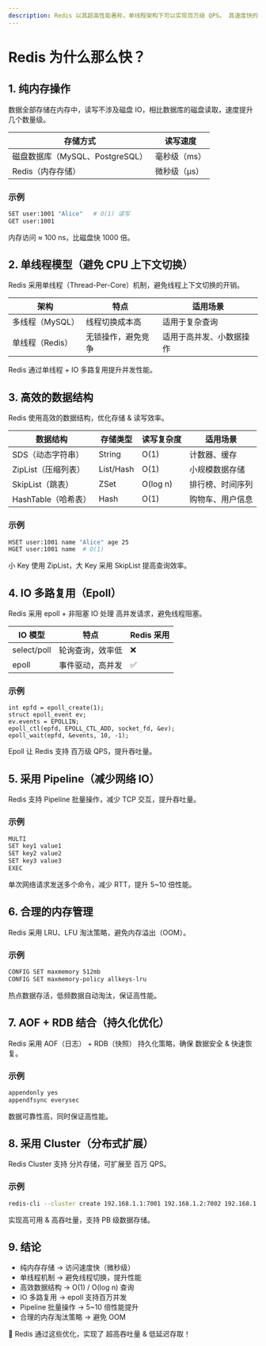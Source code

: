 ```yaml
---
description: Redis 以其超高性能著称，单线程架构下可以实现百万级 QPS。 其速度快的主要原因包括 纯内存操作、单线程机制、高效数据结构、IO 多路复用等。
---
```


# Redis 为什么那么快？

## 1. 纯内存操作

数据全部存储在内存中，读写不涉及磁盘 IO，相比数据库的磁盘读取，速度提升 几个数量级。

| 存储方式                    | 读写速度    |
| ----------------------- | ------- |
| 磁盘数据库（MySQL、PostgreSQL） | 毫秒级（ms） |
| Redis（内存存储）             | 微秒级（μs） |

### 示例

```sh
SET user:1001 "Alice"   # O(1) 读写
GET user:1001
```

内存访问 ≈ 100 ns，比磁盘快 1000 倍。

## 2. 单线程模型（避免 CPU 上下文切换）

Redis 采用单线程（Thread-Per-Core）机制，避免线程上下文切换的开销。

| 架构         | 特点        | 适用场景         |
| ---------- | --------- | ------------ |
| 多线程（MySQL） | 线程切换成本高   | 适用于复杂查询      |
| 单线程（Redis） | 无锁操作，避免竞争 | 适用于高并发、小数据操作 |

Redis 通过单线程 + IO 多路复用提升并发性能。

## 3. 高效的数据结构

Redis 使用高效的数据结构，优化存储 & 读写效率。

| 数据结构           | 存储类型      | 读写复杂度    | 适用场景     |
| -------------- | --------- | -------- | -------- |
| SDS（动态字符串）     | String    | O(1)     | 计数器、缓存   |
| ZipList（压缩列表）  | List/Hash | O(1)     | 小规模数据存储  |
| SkipList（跳表）   | ZSet      | O(log n) | 排行榜、时间序列 |
| HashTable（哈希表） | Hash      | O(1)     | 购物车、用户信息 |

### 示例

```sh
HSET user:1001 name "Alice" age 25
HGET user:1001 name  # O(1)
```

小 Key 使用 ZipList，大 Key 采用 SkipList 提高查询效率。

## 4. IO 多路复用（Epoll）

Redis 采用 epoll + 非阻塞 IO 处理 高并发请求，避免线程阻塞。

| IO 模型       | 特点       | Redis 采用 |
| ----------- | -------- | -------- |
| select/poll | 轮询查询，效率低 | ❌        |
| epoll       | 事件驱动，高并发 | ✅        |

### 示例

```
int epfd = epoll_create(1);
struct epoll_event ev;
ev.events = EPOLLIN;
epoll_ctl(epfd, EPOLL_CTL_ADD, socket_fd, &ev);
epoll_wait(epfd, &events, 10, -1);
```

Epoll 让 Redis 支持 百万级 QPS，提升吞吐量。

## 5. 采用 Pipeline（减少网络 IO）

Redis 支持 Pipeline 批量操作，减少 TCP 交互，提升吞吐量。

### 示例

```c
MULTI
SET key1 value1
SET key2 value2
SET key3 value3
EXEC
```

单次网络请求发送多个命令，减少 RTT，提升 5\~10 倍性能。

## 6. 合理的内存管理

Redis 采用 LRU、LFU 淘汰策略，避免内存溢出（OOM）。

### 示例

```sh
CONFIG SET maxmemory 512mb
CONFIG SET maxmemory-policy allkeys-lru
```

热点数据存活，低频数据自动淘汰，保证高性能。

## 7. AOF + RDB 结合（持久化优化）

Redis 采用 AOF（日志） + RDB（快照） 持久化策略，确保 数据安全 & 快速恢复。

### 示例

```sh
appendonly yes
appendfsync everysec
```

数据可靠性高，同时保证高性能。

## 8. 采用 Cluster（分布式扩展）

Redis Cluster 支持 分片存储，可扩展至 百万 QPS。

### 示例

```sh
redis-cli --cluster create 192.168.1.1:7001 192.168.1.2:7002 192.168.1.3:7003 --cluster-replicas 1
```

实现高可用 & 高吞吐量，支持 PB 级数据存储。

## 9. 结论

* 纯内存存储 → 访问速度快（微秒级）
* 单线程机制 → 避免线程切换，提升性能
* 高效数据结构 → O(1) / O(log n) 查询
* IO 多路复用 → epoll 支持百万并发
* Pipeline 批量操作 → 5\~10 倍性能提升
* 合理的内存淘汰策略 → 避免 OOM&#x20;

🚀 Redis 通过这些优化，实现了 超高吞吐量 & 低延迟存取！

